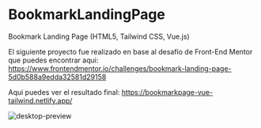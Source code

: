 # BookmarkLandingPage
Bookmark Landing Page (HTML5, Tailwind CSS, Vue.js)

El siguiente proyecto fue realizado en base al desafío de Front-End Mentor que puedes encontrar aqui:
https://www.frontendmentor.io/challenges/bookmark-landing-page-5d0b588a9edda32581d29158

Aqui puedes ver el resultado final:
https://bookmarkpage-vue-tailwind.netlify.app/

![desktop-preview](https://github.com/VickyAzola/BookmarkLandingPage/assets/116470398/80f4c0ed-50b5-4ac4-b0e7-1df2ccd4de6e)
